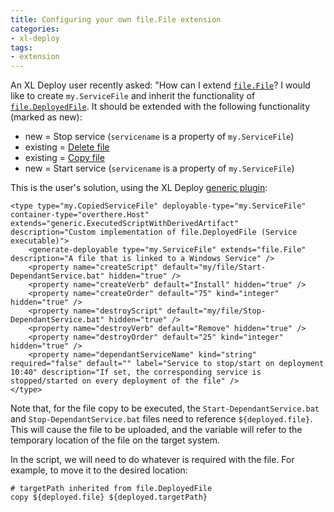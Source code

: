 ```yaml
---
title: Configuring your own file.File extension
categories:
- xl-deploy
tags:
- extension
---
```


An XL Deploy user recently asked: "How can I extend [`file.File`](http://docs.xebialabs.com/releases/latest/deployit/filePluginManual.html#filefile)? I would like to create `my.ServiceFile` and inherit the functionality of [`file.DeployedFile`](http://docs.xebialabs.com/releases/latest/deployit/filePluginManual.html#filedeployedfile). It should be extended with the following functionality (marked as new):

* new = Stop service (`servicename` is a property of `my.ServiceFile`) 
* existing = [Delete file](http://docs.xebialabs.com/releases/latest/deployit/filePluginManual.html#deployed-actions-table)
* existing = [Copy file](http://docs.xebialabs.com/releases/latest/deployit/filePluginManual.html#deployed-actions-table)
* new = Start service (`servicename` is a property of `my.ServiceFile`)

This is the user's solution, using the XL Deploy [generic plugin](http://docs.xebialabs.com/releases/latest/deployit/genericPluginManual.html#executed-script):

    <type type="my.CopiedServiceFile" deployable-type="my.ServiceFile" container-type="overthere.Host" extends="generic.ExecutedScriptWithDerivedArtifact" description="Custom implementation of file.DeployedFile (Service executable)">
        <generate-deployable type="my.ServiceFile" extends="file.File" description="A file that is linked to a Windows Service" />
        <property name="createScript" default="my/file/Start-DependantService.bat" hidden="true" /> 
        <property name="createVerb" default="Install" hidden="true" /> 
        <property name="createOrder" default="75" kind="integer" hidden="true" /> 
        <property name="destroyScript" default="my/file/Stop-DependantService.bat" hidden="true" /> 
        <property name="destroyVerb" default="Remove" hidden="true" /> 
        <property name="destroyOrder" default="25" kind="integer" hidden="true" />
        <property name="dependantServiceName" kind="string" required="false" default="" label="Service to stop/start on deployment 10:40" description="If set, the corresponding service is stopped/started on every deployment of the file" />
    </type>

Note that, for the file copy to be executed, the `Start-DependantService.bat` and `Stop-DependantService.bat` files need to reference `${deployed.file}`. This will cause the file to be uploaded, and the variable will refer to the temporary location of the file on the target system.

In the script, we will need to do whatever is required with the file. For example, to move it to the desired location:

    # targetPath inherited from file.DeployedFile
    copy ${deployed.file} ${deployed.targetPath}
